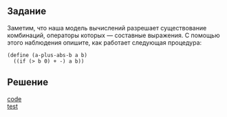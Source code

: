 ## Задание
Заметим, что наша модель вычислений разрешает существование комбинаций, операторы которых — составные выражения. С помощью этого наблюдения опишите, как работает следующая процедура:

```
(define (a-plus-abs-b a b)
  ((if (> b 0) + -) a b))
```

## Решение
[code](../../src/chapter01/solution_4.rkt)  
[test](../../test/chapter01/test_4.rkt)
